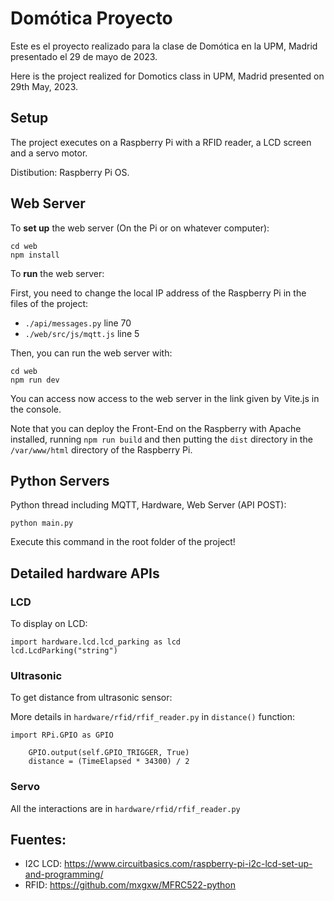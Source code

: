 # Domótica Proyecto

Este es el proyecto realizado para la clase de Domótica en la UPM, Madrid
presentado el 29 de mayo de 2023.

Here is the project realized for Domotics class in UPM, Madrid 
presented on 29th May, 2023.

## Setup

The project executes on a Raspberry Pi with a RFID reader, a LCD screen and a servo motor.

Distibution: Raspberry Pi OS.

## Web Server

To **set up** the web server (On the Pi or on whatever computer):

```
cd web
npm install
```

To **run** the web server:

First, you need to change the local IP address of the Raspberry Pi in the files of the project:
- `./api/messages.py` line 70
- `./web/src/js/mqtt.js` line 5

Then, you can run the web server with:
```
cd web
npm run dev
```

You can access now access to the web server in the link given by Vite.js in the console.


Note that you can deploy the Front-End on the Raspberry with Apache installed, 
running `npm run build` and then putting the `dist` directory in the 
`/var/www/html` directory of the Raspberry Pi.


## Python Servers

Python thread including MQTT, Hardware, Web Server (API POST):

```
python main.py
```

Execute this command in the root folder of the project!

## Detailed hardware APIs

### LCD
To display on LCD:

```
import hardware.lcd.lcd_parking as lcd
lcd.LcdParking("string")
```

### Ultrasonic
To get distance from ultrasonic sensor:


More details in `hardware/rfid/rfif_reader.py`
in  `distance()` function:

```
import RPi.GPIO as GPIO

    GPIO.output(self.GPIO_TRIGGER, True)
    distance = (TimeElapsed * 34300) / 2
```

### Servo

All the interactions are in `hardware/rfid/rfif_reader.py`

## Fuentes:

- I2C LCD: https://www.circuitbasics.com/raspberry-pi-i2c-lcd-set-up-and-programming/
- RFID: https://github.com/mxgxw/MFRC522-python

